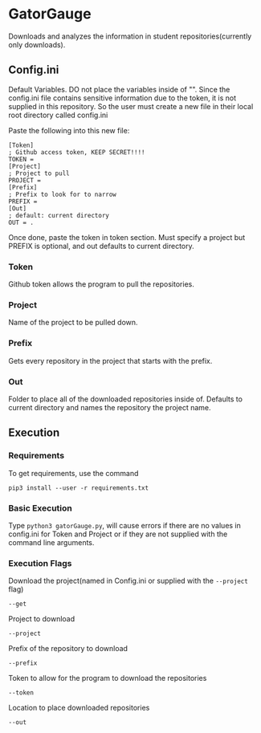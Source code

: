 # GatorGauge

Downloads and analyzes the information in student repositories(currently only downloads).

## Config.ini

Default Variables. DO not place the variables inside of "".
Since the config.ini file contains sensitive information due to the token,
it is not supplied in this repository. So the user must create a new file
in their local root directory called config.ini

Paste the following into this new file:

```
[Token]
; Github access token, KEEP SECRET!!!!
TOKEN =
[Project]
; Project to pull
PROJECT =
[Prefix]
; Prefix to look for to narrow
PREFIX =
[Out]
; default: current directory
OUT = .
```

Once done, paste the token in token section. Must specify a project but PREFIX
is optional, and out defaults to current directory.

### Token

Github token allows the program to pull the repositories.

### Project

Name of the project to be pulled down.

### Prefix

Gets every repository in the project that starts with the prefix.

### Out

Folder to place all of the downloaded repositories inside of. Defaults to
current directory and names the repository the project name.

## Execution

### Requirements

To get requirements, use the command

```
pip3 install --user -r requirements.txt
```

### Basic Execution

Type ```python3 gatorGauge.py```, will cause errors if there are no values in
config.ini for Token and Project or if they are not supplied with the command
line arguments.

### Execution Flags

Download the project(named in Config.ini or supplied with the ```--project``` flag)

```
--get
```

Project to download

```
--project
```

Prefix of the repository to download

```
--prefix
```

Token to allow for the program to download the repositories

```
--token
```

Location to place downloaded repositories

```
--out
```
